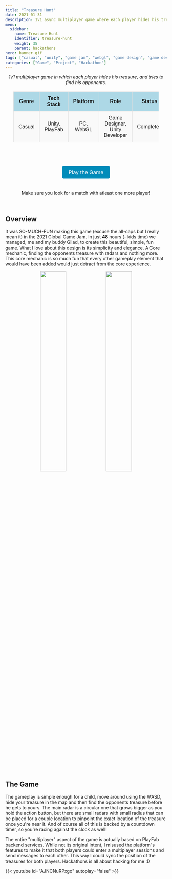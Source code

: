 ```yaml
---
title: "Treasure Hunt"
date: 2021-01-31
description: 1v1 async multiplayer game where each player hides his treasure, and tries to find his opponents.
menu:
  sidebar:
    name: Treasure Hunt 
    identifier: treasure-hunt
    weight: 35
    parent: hackathons
hero: banner.gif
tags: ["casual", "unity", "game jam", "webgl", "game design", "game dev"]
categories: ["Game", "Project", "Hackathon"]
---
```


<center> <i> 1v1 multiplayer game in which  each player hides his treasure, and tries to find his opponents.  </i> </center>

<div align="center" style="width: 100%">

<style>
    /* Basic styling for readability */
    table {
        width: 90%;
        margin: 20px auto;
        border-collapse: collapse;
        font-family: Arial, sans-serif;
    }
    th, td {
        padding: 12px 15px;
        text-align: center;
        border: 1px solid #ddd;
    }
    th {
        background-color: #add8e6; /* Light blue color */
        font-weight: bold;
    }
    tr:nth-child(even) {
        background-color: #f9f9f9;
    }
    .button-link {
    background-color: #008CBA;
    color: white;
    padding: 10px 20px;
    text-align: center;
    text-decoration: none;
    display: inline-block;
    font-size: 16px;
    border-radius: 5px;
  }
  .button-link:hover {
    background-color: #005f6b;
  }
</style>

<table>
  <tr>
    <th>Genre</th>
    <th>Tech Stack</th>
    <th>Platform</th>
    <th>Role</th>
    <th>Status</th>
    <th>Part of</th>
  </tr>
  <tr>
    <td>Casual</td>
    <td>Unity, PlayFab</td>
    <td>PC, WebGL</td>
    <td>Game Designer, Unity Developer</td>
    <td>Completed</td>
    <td><a href="https://v3.globalgamejam.org/2021/games/find-treasure-3" target="_blank">GGJ 2021<a></td>
  </tr>
</table>

<br>
</div>

<p style="font-size: 36px; text-align: center;">
  <a href="https://misterkidx.itch.io/treasure-hunt" class="button-link" target="_blank">Play the Game</a>
</p>
<p align="center">
Make sure you look for a match with atleast one more player!
</p>

<br>

## Overview

It was SO-MUCH-FUN making this game (excuse the all-caps but I really mean it) in the 2021 Global Game Jam. In just **48** hours (- kids time) we managed, me and my buddy Gilad, to create this beautiful, simple, fun game. What I love about this design is its simplicity and elegance. A Core mechanic, finding the opponents treasure with radars and nothing more. This core mechanic is so much fun that every other gameplay element that would have been added would just detract from the core experience.

<div align="center">
  <img src="sc1.jpg" alt="" style="width: 40%; display: inline-block; margin: 0 auto;" />
  <img src="sc3.jpg" alt="" style="width: 40%; display: inline-block; margin: 0 auto;" />
</div>

## The Game

The gameplay is simple enough for a child, move around using the WASD, hide your treasure in the map and then find the opponents treasure before he gets to yours. The main radar is a circular one that grows bigger as you hold the action button, but there are small radars with small radius that can be placed for a couple location to pinpoint the exact location of the treasure once you're near it. And of course all of this is backed by a countdown timer, so you're racing against the clock as well!

The entire "multiplayer" aspect of the game is actually based on PlayFab backend services. While not its original intent, I misused the platform's features to make it that both players could enter a multiplayer sessions and send messages to each other. This way I could sync the position of the treasures for both players. Hackathons is all about hacking for me :D

{{< youtube id="AJNCNuRPxgo" autoplay="false" >}}